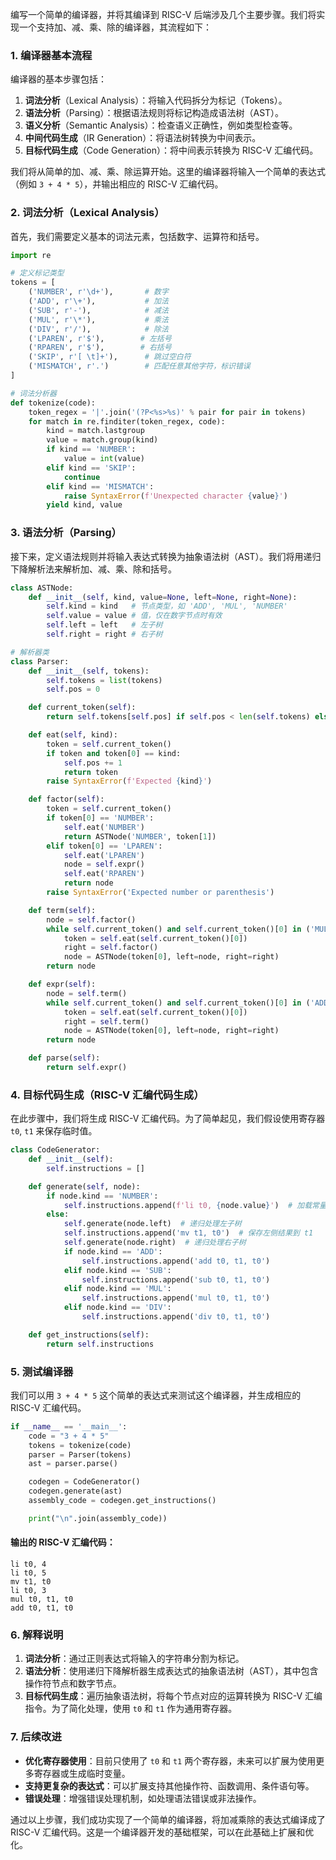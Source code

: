 编写一个简单的编译器，并将其编译到 RISC-V 后端涉及几个主要步骤。我们将实现一个支持加、减、乘、除的编译器，其流程如下：

### 1. 编译器基本流程
编译器的基本步骤包括：
1. **词法分析**（Lexical Analysis）：将输入代码拆分为标记（Tokens）。
2. **语法分析**（Parsing）：根据语法规则将标记构造成语法树（AST）。
3. **语义分析**（Semantic Analysis）：检查语义正确性，例如类型检查等。
4. **中间代码生成**（IR Generation）：将语法树转换为中间表示。
5. **目标代码生成**（Code Generation）：将中间表示转换为 RISC-V 汇编代码。

我们将从简单的加、减、乘、除运算开始。这里的编译器将输入一个简单的表达式（例如 `3 + 4 * 5`），并输出相应的 RISC-V 汇编代码。

### 2. 词法分析（Lexical Analysis）

首先，我们需要定义基本的词法元素，包括数字、运算符和括号。

```python
import re

# 定义标记类型
tokens = [
    ('NUMBER', r'\d+'),       # 数字
    ('ADD', r'\+'),           # 加法
    ('SUB', r'-'),            # 减法
    ('MUL', r'\*'),           # 乘法
    ('DIV', r'/'),            # 除法
    ('LPAREN', r'$'),        # 左括号
    ('RPAREN', r'$'),        # 右括号
    ('SKIP', r'[ \t]+'),      # 跳过空白符
    ('MISMATCH', r'.')        # 匹配任意其他字符，标识错误
]

# 词法分析器
def tokenize(code):
    token_regex = '|'.join('(?P<%s>%s)' % pair for pair in tokens)
    for match in re.finditer(token_regex, code):
        kind = match.lastgroup
        value = match.group(kind)
        if kind == 'NUMBER':
            value = int(value)
        elif kind == 'SKIP':
            continue
        elif kind == 'MISMATCH':
            raise SyntaxError(f'Unexpected character {value}')
        yield kind, value
```

### 3. 语法分析（Parsing）

接下来，定义语法规则并将输入表达式转换为抽象语法树（AST）。我们将用递归下降解析法来解析加、减、乘、除和括号。

```python
class ASTNode:
    def __init__(self, kind, value=None, left=None, right=None):
        self.kind = kind   # 节点类型，如 'ADD', 'MUL', 'NUMBER'
        self.value = value # 值，仅在数字节点时有效
        self.left = left   # 左子树
        self.right = right # 右子树

# 解析器类
class Parser:
    def __init__(self, tokens):
        self.tokens = list(tokens)
        self.pos = 0

    def current_token(self):
        return self.tokens[self.pos] if self.pos < len(self.tokens) else None

    def eat(self, kind):
        token = self.current_token()
        if token and token[0] == kind:
            self.pos += 1
            return token
        raise SyntaxError(f'Expected {kind}')

    def factor(self):
        token = self.current_token()
        if token[0] == 'NUMBER':
            self.eat('NUMBER')
            return ASTNode('NUMBER', token[1])
        elif token[0] == 'LPAREN':
            self.eat('LPAREN')
            node = self.expr()
            self.eat('RPAREN')
            return node
        raise SyntaxError('Expected number or parenthesis')

    def term(self):
        node = self.factor()
        while self.current_token() and self.current_token()[0] in ('MUL', 'DIV'):
            token = self.eat(self.current_token()[0])
            right = self.factor()
            node = ASTNode(token[0], left=node, right=right)
        return node

    def expr(self):
        node = self.term()
        while self.current_token() and self.current_token()[0] in ('ADD', 'SUB'):
            token = self.eat(self.current_token()[0])
            right = self.term()
            node = ASTNode(token[0], left=node, right=right)
        return node

    def parse(self):
        return self.expr()
```

### 4. 目标代码生成（RISC-V 汇编代码生成）

在此步骤中，我们将生成 RISC-V 汇编代码。为了简单起见，我们假设使用寄存器 `t0`, `t1` 来保存临时值。

```python
class CodeGenerator:
    def __init__(self):
        self.instructions = []

    def generate(self, node):
        if node.kind == 'NUMBER':
            self.instructions.append(f'li t0, {node.value}')  # 加载常量到 t0
        else:
            self.generate(node.left)  # 递归处理左子树
            self.instructions.append('mv t1, t0')  # 保存左侧结果到 t1
            self.generate(node.right)  # 递归处理右子树
            if node.kind == 'ADD':
                self.instructions.append('add t0, t1, t0')
            elif node.kind == 'SUB':
                self.instructions.append('sub t0, t1, t0')
            elif node.kind == 'MUL':
                self.instructions.append('mul t0, t1, t0')
            elif node.kind == 'DIV':
                self.instructions.append('div t0, t1, t0')

    def get_instructions(self):
        return self.instructions
```

### 5. 测试编译器

我们可以用 `3 + 4 * 5` 这个简单的表达式来测试这个编译器，并生成相应的 RISC-V 汇编代码。

```python
if __name__ == '__main__':
    code = "3 + 4 * 5"
    tokens = tokenize(code)
    parser = Parser(tokens)
    ast = parser.parse()

    codegen = CodeGenerator()
    codegen.generate(ast)
    assembly_code = codegen.get_instructions()

    print("\n".join(assembly_code))
```

#### 输出的 RISC-V 汇编代码：
```assembly
li t0, 4
li t0, 5
mv t1, t0
li t0, 3
mul t0, t1, t0
add t0, t1, t0
```

### 6. 解释说明

1. **词法分析**：通过正则表达式将输入的字符串分割为标记。
2. **语法分析**：使用递归下降解析器生成表达式的抽象语法树（AST），其中包含操作符节点和数字节点。
3. **目标代码生成**：遍历抽象语法树，将每个节点对应的运算转换为 RISC-V 汇编指令。为了简化处理，使用 `t0` 和 `t1` 作为通用寄存器。

### 7. 后续改进

- **优化寄存器使用**：目前只使用了 `t0` 和 `t1` 两个寄存器，未来可以扩展为使用更多寄存器或生成临时变量。
- **支持更复杂的表达式**：可以扩展支持其他操作符、函数调用、条件语句等。
- **错误处理**：增强错误处理机制，如处理语法错误或非法操作。

通过以上步骤，我们成功实现了一个简单的编译器，将加减乘除的表达式编译成了 RISC-V 汇编代码。这是一个编译器开发的基础框架，可以在此基础上扩展和优化。